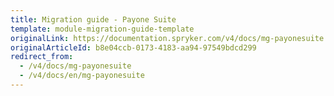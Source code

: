 ```yaml
---
title: Migration guide - Payone Suite
template: module-migration-guide-template
originalLink: https://documentation.spryker.com/v4/docs/mg-payonesuite
originalArticleId: b8e04ccb-0173-4183-aa94-97549bdcd299
redirect_from:
  - /v4/docs/mg-payonesuite
  - /v4/docs/en/mg-payonesuite
---
```



